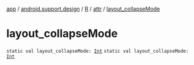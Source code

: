 [app](../../../index.md) / [android.support.design](../../index.md) / [R](../index.md) / [attr](index.md) / [layout_collapseMode](./layout_collapse-mode.md)

# layout_collapseMode

`static val layout_collapseMode: `[`Int`](https://kotlinlang.org/api/latest/jvm/stdlib/kotlin/-int/index.html)
`static val layout_collapseMode: `[`Int`](https://kotlinlang.org/api/latest/jvm/stdlib/kotlin/-int/index.html)